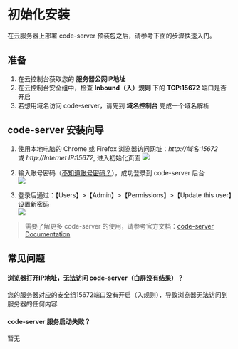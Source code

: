 # 初始化安装

在云服务器上部署 code-server 预装包之后，请参考下面的步骤快速入门。

## 准备

1. 在云控制台获取您的 **服务器公网IP地址** 
2. 在云控制台安全组中，检查 **Inbound（入）规则** 下的 **TCP:15672** 端口是否开启
3. 若想用域名访问 code-server，请先到 **域名控制台** 完成一个域名解析

## code-server 安装向导

1. 使用本地电脑的 Chrome 或 Firefox 浏览器访问网址：*http://域名:15672* 或 *http://Internet IP:15672*, 进入初始化页面
   ![](https://libs.websoft9.com/Websoft9/DocsPicture/zh/codeserver/codeserver-login-websoft9.png)

2. 输入账号密码（[不知道账号密码？](/zh/stack-accounts.md#codeserver)），成功登录到 code-server 后台  
   ![](https://libs.websoft9.com/Websoft9/DocsPicture/zh/codeserver/codeserver-bk-websoft9.png)

3. 登录后通过：【Users】>【Admin】>【Permissions】>【Update this user】设置新密码  
   ![](https://libs.websoft9.com/Websoft9/DocsPicture/zh/codeserver/codeserver-pw-websoft9.png)

> 需要了解更多 code-server 的使用，请参考官方文档：[code-server Documentation](https://www.codeserver.com/documentation.html)

## 常见问题

#### 浏览器打开IP地址，无法访问 code-server（白屏没有结果）？

您的服务器对应的安全组15672端口没有开启（入规则），导致浏览器无法访问到服务器的任何内容

#### code-server 服务启动失败？

暂无